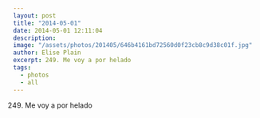 ```yaml
---
layout: post
title: "2014-05-01"
date: 2014-05-01 12:11:04
description: 
image: "/assets/photos/201405/646b4161bd72560d0f23cb8c9d38c01f.jpg"
author: Elise Plain
excerpt: 249. Me voy a por helado
tags: 
  - photos
  - all
---
```


249. Me voy a por helado
<p></p>

